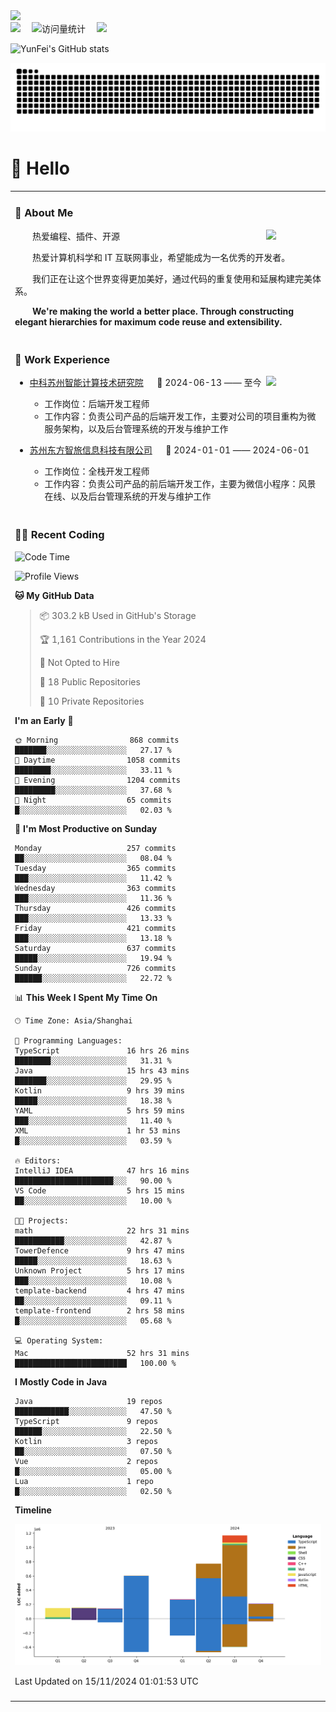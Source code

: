   <!-- dynamic typing effect 动态打字效果 -->
  <div>
    <a href="http://yunfei.plus">
      <img src="https://readme-typing-svg.demolab.com?font=Fira+Code&pause=1000&width=435&lines=console.log(%22Hello%2C%20World%22);祝您今天愉快!&center=true&size=27" />
    </a>
  </div>

  <div>
    <a href="http://yunfei.plus/"><img src="https://img.shields.io/badge/Website-博客-8c36db" /></a>&emsp;
    <!-- visitor -->
    <img src="https://komarev.com/ghpvc/?username=yunfeidog&label=Views&color=orange&style=flat" alt="访问量统计" />&emsp;
    <!-- wakatime -->    
    <a href="https://wakatime.com/@yunfeidog"><img src="https://wakatime.com/badge/user/42d0678c-368b-448b-9a77-5d21c5b55352.svg" /></a>
  </div>

![YunFei's GitHub stats](https://github-readme-stats.vercel.app/api?username=yunfeidog)

![snake](./dist/github-contribution-grid-snake.svg)

#  🙋 Hello

<table>


<tr><td>

### 🤺 About Me

<img align="right" width="88" src="https://cdn.jsdelivr.net/gh/yunfeidog/yunfeidog/assets/images/jobs.png" />

<p>&emsp;&emsp;热爱编程、插件、开源</p>
<p>&emsp;&emsp;热爱计算机科学和 IT 互联网事业，希望能成为一名优秀的开发者。</p>
<p>&emsp;&emsp;我们正在让这个世界变得更加美好，通过代码的重复使用和延展构建完美体系。</p>
<p>&emsp;&emsp;<strong>We're making the world a better place. Through constructing elegant hierarchies for maximum code reuse and extensibility.</strong></p>

</td></tr> 

<tr><td>

### 🏢 Work Experience

<img align="right" width="88" src="https://cdn.jsdelivr.net/gh/yunfeidog/yunfeidog/assets/images/yuanze.png" />

- [中科苏州智能计算技术研究院](http://iict.ac.cn/sy) &emsp; 📌 2024-06-13 —— 至今

  - 工作岗位：后端开发工程师
  - 工作内容：负责公司产品的后端开发工作，主要对公司的项目重构为微服务架构，以及后台管理系统的开发与维护工作

- [苏州东方智旅信息科技有限公司](http://www.leyoobao.com/) &emsp; 📌 2024-01-01 —— 2024-06-01

    - 工作岗位：全栈开发工程师
    - 工作内容：负责公司产品的前后端开发工作，主要为微信小程序：风景在线、以及后台管理系统的开发与维护工作


</td></tr>

<tr><td>

### 👩‍💻 Recent Coding
<!--START_SECTION:waka-->
![Code Time](http://img.shields.io/badge/Code%20Time-2%2C065%20hrs%2040%20mins-blue)

![Profile Views](http://img.shields.io/badge/Profile%20Views-0-blue)

**🐱 My GitHub Data** 

> 📦 303.2 kB Used in GitHub's Storage 
 > 
> 🏆 1,161 Contributions in the Year 2024
 > 
> 🚫 Not Opted to Hire
 > 
> 📜 18 Public Repositories 
 > 
> 🔑 10 Private Repositories 
 > 
**I'm an Early 🐤** 

```text
🌞 Morning                868 commits         ███████░░░░░░░░░░░░░░░░░░   27.17 % 
🌆 Daytime                1058 commits        ████████░░░░░░░░░░░░░░░░░   33.11 % 
🌃 Evening                1204 commits        █████████░░░░░░░░░░░░░░░░   37.68 % 
🌙 Night                  65 commits          █░░░░░░░░░░░░░░░░░░░░░░░░   02.03 % 
```
📅 **I'm Most Productive on Sunday** 

```text
Monday                   257 commits         ██░░░░░░░░░░░░░░░░░░░░░░░   08.04 % 
Tuesday                  365 commits         ███░░░░░░░░░░░░░░░░░░░░░░   11.42 % 
Wednesday                363 commits         ███░░░░░░░░░░░░░░░░░░░░░░   11.36 % 
Thursday                 426 commits         ███░░░░░░░░░░░░░░░░░░░░░░   13.33 % 
Friday                   421 commits         ███░░░░░░░░░░░░░░░░░░░░░░   13.18 % 
Saturday                 637 commits         █████░░░░░░░░░░░░░░░░░░░░   19.94 % 
Sunday                   726 commits         ██████░░░░░░░░░░░░░░░░░░░   22.72 % 
```


📊 **This Week I Spent My Time On** 

```text
🕑︎ Time Zone: Asia/Shanghai

💬 Programming Languages: 
TypeScript               16 hrs 26 mins      ████████░░░░░░░░░░░░░░░░░   31.31 % 
Java                     15 hrs 43 mins      ███████░░░░░░░░░░░░░░░░░░   29.95 % 
Kotlin                   9 hrs 39 mins       █████░░░░░░░░░░░░░░░░░░░░   18.38 % 
YAML                     5 hrs 59 mins       ███░░░░░░░░░░░░░░░░░░░░░░   11.40 % 
XML                      1 hr 53 mins        █░░░░░░░░░░░░░░░░░░░░░░░░   03.59 % 

🔥 Editors: 
IntelliJ IDEA            47 hrs 16 mins      ██████████████████████░░░   90.00 % 
VS Code                  5 hrs 15 mins       ██░░░░░░░░░░░░░░░░░░░░░░░   10.00 % 

🐱‍💻 Projects: 
math                     22 hrs 31 mins      ███████████░░░░░░░░░░░░░░   42.87 % 
TowerDefence             9 hrs 47 mins       █████░░░░░░░░░░░░░░░░░░░░   18.63 % 
Unknown Project          5 hrs 17 mins       ███░░░░░░░░░░░░░░░░░░░░░░   10.08 % 
template-backend         4 hrs 47 mins       ██░░░░░░░░░░░░░░░░░░░░░░░   09.11 % 
template-frontend        2 hrs 58 mins       █░░░░░░░░░░░░░░░░░░░░░░░░   05.68 % 

💻 Operating System: 
Mac                      52 hrs 31 mins      █████████████████████████   100.00 % 
```

**I Mostly Code in Java** 

```text
Java                     19 repos            ████████████░░░░░░░░░░░░░   47.50 % 
TypeScript               9 repos             ██████░░░░░░░░░░░░░░░░░░░   22.50 % 
Kotlin                   3 repos             ██░░░░░░░░░░░░░░░░░░░░░░░   07.50 % 
Vue                      2 repos             █░░░░░░░░░░░░░░░░░░░░░░░░   05.00 % 
Lua                      1 repo              █░░░░░░░░░░░░░░░░░░░░░░░░   02.50 % 
```



**Timeline**

![Lines of Code chart](https://raw.githubusercontent.com/yunfeidog/yunfeidog/main/assets/bar_graph.png)


 Last Updated on 15/11/2024 01:01:53 UTC
<!--END_SECTION:waka-->

</td></tr>




<tr><td>

